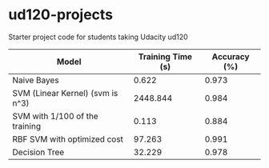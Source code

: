 ud120-projects
==============

Starter project code for students taking Udacity ud120

| Model                             | Training Time (s) | Accuracy (%) |
|---------------------------------	|---------------	| -------- 	|
| Naive Bayes                       | 0.622           	| 0.973    	|
| SVM (Linear Kernel) (svm is n^3)  | 2448.844      	| 0.984    	|
| SVM with 1/100 of the training	| 0.113         	| 0.884    	|
| RBF SVM with optimized cost   	| 97.263 			| 0.991    	|
| Decision Tree 					| 32.229			| 0.978 	|